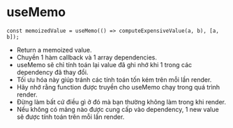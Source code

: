 # useMemo

```
const memoizedValue = useMemo(() => computeExpensiveValue(a, b), [a, b]);
```

- Return a memoized value.
- Chuyền 1 hàm callback và 1 array dependencies.
- useMemo sẽ chỉ tính toán lại value đã ghi nhớ khi 1 trong các dependency đã thay đổi.
- Tối ưu hóa này giúp tránh các tính toán tốn kém trên mỗi lần render.
- Hãy nhớ rằng function được truyền cho useMemo chạy trong quá trình render.
- Đừng làm bất cứ điều gì ở đó mà bạn thường không làm trong khi render.
- Nếu không có mảng nào được cung cấp vào dependency, 1 new value sẽ được tính toán trên mỗi lần render.